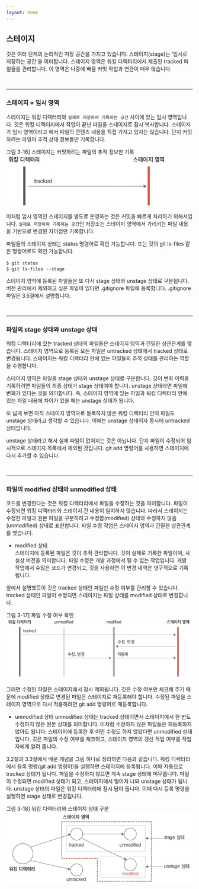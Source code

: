 ```yaml
---
layout: home
---
```

## 스테이지
깃은 여러 단계의 논리적인 저장 공간을 가지고 있습니다. 스테이지(stage)는 ‘임시로 저장하는 공간’을 의미합니다. 스테이지 영역은 워킹 디렉터리에서 제출된 tracked 파일들을 관리합니다. 이 영역은 나중에 배울 커밋 작업과 연관이 매우 많습니다.  

<br>
<hr>

### 스테이지 = 임시 영역
스테이지는 워킹 디렉터리와 `실제로 저장하여 기록하는 공간` 사이에 있는 임시 영역입니다. 깃은 워킹 디렉터리에서 작업이 끝난 파일을 스테이지로 잠시 복사합니다. 스테이지가 임시 영역이라고 해서 파일의 콘텐츠 내용을 직접 가지고 있지는 않습니다. 단지 커밋하려는 파일의 추적 상태 정보들만 기록합니다.  

그림 3-16] 스테이지는 커밋하려는 파일의 추적 정보만 기록  
![](./img/03-16.jpg) 

이처럼 임시 영역인 스테이지를 별도로 운영하는 것은 커밋을 빠르게 처리하기 위해서입니다. `실제로 저장하여 기록하는 공간`인 저장소는 스테이지 영역에서 가리키는 파일 내용을 기반으로 변경된 차이점만 기록합니다.  

파일들의 스테이지 상태는 status 명령어로 확인 가능합니다. 또는 깃의 git ls-files 같은 명령어로도 확인 가능합니다.  

```
$ git status
$ git ls-files --stage
```

스테이지 영역에 등록된 파일들은 또 다시 stage 상태와 unstage 상태로 구분됩니다. 버전 관리에서 제외하고 싶은 파일이 있다면 .gitignore 파일에 등록합니다. .gitignore 파일은 3.5절에서 설명합니다.  

<br>
<hr>

### 파일의 stage 상태와 unstage 상태
워킹 디렉터리에 있는 tracked 상태의 파일들은 스테이지 영역과 긴밀한 상관관계를 맺습니다. 스테이지 영역으로 등록된 모든 파일은 untracked 상태에서 tracked 상태로 변경됩니다. 스테이지는 워킹 디렉터리 안에 있는 파일들의 추적 상태를 관리하는 역할을 수행합니다.  

스테이지 영역은 파일을 stage 상태와 unstage 상태로 구분합니다. 깃이 변화 이력을 기록하려면 파일들의 최종 상태가 stage 상태여야 합니다. unstage 상태라면 파일에 변화가 있다는 것을 의미합니다. 즉, 스테이지 영역에 있는 파일과 워킹 디렉터리 안에 있는 파일 내용에 차이가 있을 때는 unstage 상태가 됩니다.  

또 넓게 보면 아직 스테이지 영역으로 등록하지 않은 워킹 디렉터리 안의 파일도 unstage 상태라고 생각할 수 있습니다. 이때는 unstage 상태이자 동시에 untracked 상태입니다.  

unstage 상태라고 해서 실제 파일이 없어지는 것은 아닙니다. 단지 파일이 수정되어 임시적으로 스테이지 목록에서 제외된 것입니다. git add 명령어를 사용하면 스테이지에 다시 추가할 수 있습니다.  

<br>
<hr>

### 파일의 modified 상태와 unmodified 상태
코드를 변경한다는 것은 워킹 디렉터리에서 파일을 수정하는 것을 의미합니다. 파일이 수정되면 워킹 디렉터리와 스테이지 간 내용이 일치하지 않습니다. 따라서 스테이지는 수정한 파일과 원본 파일을 구분하려고 수정함(modified) 상태와 수정하지 않음(unmodified) 상태로 표현합니다. 파일 수정 작업은 스테이지 영역과 긴밀한 상관관계를 맺습니다.  

* modified 상태  
스테이지에 등록된 파일은 깃이 추적 관리합니다. 깃이 실제로 기록한 파일이며, 사실상 버전을 의미합니다. 파일 수정은 개발 과정에서 뗄 수 없는 작업입니다. 개발 작업에서 수많은 코드가 변경되고, 깃을 사용하면 이 변경 내역은 영구적으로 기록됩니다.  

앞에서 설명했듯이 깃은 tracked 상태인 파일만 수정 여부를 관리할 수 있습니다. tracked 상태인 파일이 수정되면 스테이지는 파일 상태를 modified 상태로 변경합니다.  

그림 3-17] 파일 수정 여부 확인  
![](./img/03-17.jpg) 

그러면 수정된 파일은 스테이지에서 잠시 제외됩니다. 깃은 수정 여부만 체크해 주기 때문에 modified 상태로 변경된 파일은 스테이지로 재등록해야 합니다. 수정된 파일을 스테이지 영역으로 다시 적용하려면 git add 명령어로 재등록합니다.  

* unmodified 상태
unmodified 상태는 tracked 상태이면서 스테이지에서 한 번도 수정하지 않은 원본 상태를 의미합니다. 이처럼 수정하지 않은 파일들은 재등록하지 않아도 됩니다. 스테이지에 등록한 후 어떤 수정도 하지 않았다면 unmodified 상태입니다. 깃은 파일의 수정 여부를 체크하고, 스테이지 영역의 갱신 작업 여부를 작업자에게 알려 줍니다.  

3.2절과 3.3절에서 배운 개념을 그림 하나로 정리하면 다음과 같습니다. 워킹 디렉터리에서 등록 명령(git add 명령어)을 실행하면 스테이지에 등록됩니다. 이때 자동으로 tracked 상태가 됩니다. 파일을 수정하지 않으면 계속 stage 상태에 머무릅니다. 파일이 수정되면 modified 상태가 되고, 스테이지에서 떨어져 나와 unstage 상태가 됩니다. unstage 상태의 파일은 워킹 디렉터리에 잠시 담아 둡니다. 이때 다시 등록 명령을 실행하면 stage 상태로 변경됩니다.  

그림 3-18] 워킹 디렉터리와 스테이지 상태 구분  
![](./img/03-18.jpg) 

<br><br>
